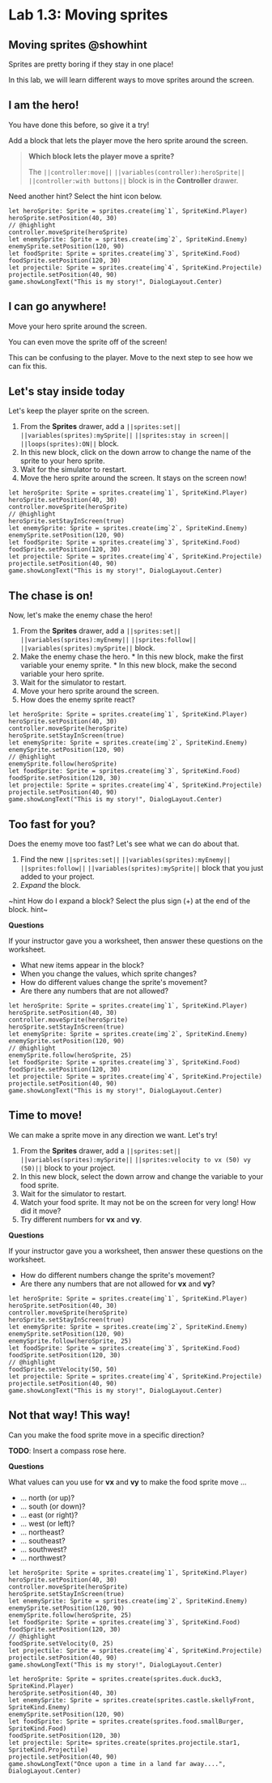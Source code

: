 # Lab 1.3: Moving sprites

## Moving sprites @showhint

Sprites are pretty boring if they stay in one place!

In this lab, we will learn different ways to move sprites around the screen.

## I am the hero!

You have done this before, so give it a try!

Add a block that lets the player move the hero sprite around the screen.

> **Which block lets the player move a sprite?**
>
> The ``||controller:move||`` ``||variables(controller):heroSprite||``
> ``||controller:with buttons||`` block is in the **Controller** drawer.

Need another hint? Select the hint icon below.

```blocks
let heroSprite: Sprite = sprites.create(img`1`, SpriteKind.Player)
heroSprite.setPosition(40, 30)
// @highlight
controller.moveSprite(heroSprite)
let enemySprite: Sprite = sprites.create(img`2`, SpriteKind.Enemy)
enemySprite.setPosition(120, 90)
let foodSprite: Sprite = sprites.create(img`3`, SpriteKind.Food)
foodSprite.setPosition(120, 30)
let projectile: Sprite = sprites.create(img`4`, SpriteKind.Projectile)
projectile.setPosition(40, 90)
game.showLongText("This is my story!", DialogLayout.Center)
```

## I can go anywhere!

Move your hero sprite around the screen.

You can even move the sprite off of the screen!

This can be confusing to the player.
Move to the next step to see how we can fix this.

## Let's stay inside today

Let's keep the player sprite on the screen.

1.   From the **Sprites** drawer, add a ``||sprites:set||``
``||variables(sprites):mySprite||`` ``||sprites:stay in screen||``
``||loops(sprites):ON||`` block.
1.   In this new block, click on the down arrow to change the
name of the sprite to your hero sprite.
1.   Wait for the simulator to restart.
1.   Move the hero sprite around the screen. It stays on the screen now!

```blocks
let heroSprite: Sprite = sprites.create(img`1`, SpriteKind.Player)
heroSprite.setPosition(40, 30)
controller.moveSprite(heroSprite)
// @highlight
heroSprite.setStayInScreen(true)
let enemySprite: Sprite = sprites.create(img`2`, SpriteKind.Enemy)
enemySprite.setPosition(120, 90)
let foodSprite: Sprite = sprites.create(img`3`, SpriteKind.Food)
foodSprite.setPosition(120, 30)
let projectile: Sprite = sprites.create(img`4`, SpriteKind.Projectile)
projectile.setPosition(40, 90)
game.showLongText("This is my story!", DialogLayout.Center)

```

## The chase is on!

Now, let's make the enemy chase the hero!

1.   From the **Sprites** drawer, add a ``||sprites:set||``
``||variables(sprites):myEnemy||`` ``||sprites:follow||``
``||variables(sprites):mySprite||`` block.
1.   Make the enemy chase the hero.
    *   In this new block, make the first variable your enemy sprite.
    *   In this new block, make the second variable your hero sprite.
1.  Wait for the simulator to restart.
1.  Move your hero sprite around the screen.
1.  How does the enemy sprite react? 

```blocks
let heroSprite: Sprite = sprites.create(img`1`, SpriteKind.Player)
heroSprite.setPosition(40, 30)
controller.moveSprite(heroSprite)
heroSprite.setStayInScreen(true)
let enemySprite: Sprite = sprites.create(img`2`, SpriteKind.Enemy)
enemySprite.setPosition(120, 90)
// @highlight
enemySprite.follow(heroSprite)
let foodSprite: Sprite = sprites.create(img`3`, SpriteKind.Food)
foodSprite.setPosition(120, 30)
let projectile: Sprite = sprites.create(img`4`, SpriteKind.Projectile)
projectile.setPosition(40, 90)
game.showLongText("This is my story!", DialogLayout.Center)
```

## Too fast for you?

Does the enemy move too fast? Let's see what we can do about that.

1.   Find the new ``||sprites:set||``
``||variables(sprites):myEnemy||`` ``||sprites:follow||``
``||variables(sprites):mySprite||`` block that you just added to your project.
1.   *Expand* the block.

~hint How do I expand a block?
Select the plus sign (+) at the end of the block.
hint~

**Questions**

If your instructor gave you a worksheet, then answer these questions on the worksheet.

-   What new items appear in the block?
-   When you change the values, which sprite changes?
-   How do different values change the sprite's movement?
-   Are there any numbers that are not allowed?

```blocks
let heroSprite: Sprite = sprites.create(img`1`, SpriteKind.Player)
heroSprite.setPosition(40, 30)
controller.moveSprite(heroSprite)
heroSprite.setStayInScreen(true)
let enemySprite: Sprite = sprites.create(img`2`, SpriteKind.Enemy)
enemySprite.setPosition(120, 90)
// @highlight
enemySprite.follow(heroSprite, 25)
let foodSprite: Sprite = sprites.create(img`3`, SpriteKind.Food)
foodSprite.setPosition(120, 30)
let projectile: Sprite = sprites.create(img`4`, SpriteKind.Projectile)
projectile.setPosition(40, 90)
game.showLongText("This is my story!", DialogLayout.Center)
```

## Time to move!

We can make a sprite move in any direction we want. Let's try!

1.   From the **Sprites** drawer, add a ``||sprites:set||``
``||variables(sprites):mySprite||``
``||sprites:velocity to vx (50) vy (50)||`` block to your project.
1.   In this new block, select the down arrow and change the
variable to your food sprite.
1.   Wait for the simulator to restart.
1.   Watch your food sprite. It may not be on the screen for very long!
How did it move?
1.   Try different numbers for **vx** and **vy**.

**Questions**

If your instructor gave you a worksheet, then answer these questions on the worksheet.

-   How do different numbers change the sprite's movement?
-   Are there any numbers that are not allowed for **vx** and **vy**?

```blocks
let heroSprite: Sprite = sprites.create(img`1`, SpriteKind.Player)
heroSprite.setPosition(40, 30)
controller.moveSprite(heroSprite)
heroSprite.setStayInScreen(true)
let enemySprite: Sprite = sprites.create(img`2`, SpriteKind.Enemy)
enemySprite.setPosition(120, 90)
enemySprite.follow(heroSprite, 25)
let foodSprite: Sprite = sprites.create(img`3`, SpriteKind.Food)
foodSprite.setPosition(120, 30)
// @highlight
foodSprite.setVelocity(50, 50)
let projectile: Sprite = sprites.create(img`4`, SpriteKind.Projectile)
projectile.setPosition(40, 90)
game.showLongText("This is my story!", DialogLayout.Center)
```

## Not that way! This way!

Can you make the food sprite move in a specific direction?

**TODO**: Insert a compass rose here.

**Questions**

What values can you use for **vx** and **vy** to make the food sprite move ...

-   ... north (or up)?
-   ... south (or down)?
-   ... east (or right)?
-   ... west (or left)?
-   ... northeast?
-   ... southeast?
-   ... southwest?
-   ... northwest?

```blocks
let heroSprite: Sprite = sprites.create(img`1`, SpriteKind.Player)
heroSprite.setPosition(40, 30)
controller.moveSprite(heroSprite)
heroSprite.setStayInScreen(true)
let enemySprite: Sprite = sprites.create(img`2`, SpriteKind.Enemy)
enemySprite.setPosition(120, 90)
enemySprite.follow(heroSprite, 25)
let foodSprite: Sprite = sprites.create(img`3`, SpriteKind.Food)
foodSprite.setPosition(120, 30)
// @highlight
foodSprite.setVelocity(0, 25)
let projectile: Sprite = sprites.create(img`4`, SpriteKind.Projectile)
projectile.setPosition(40, 90)
game.showLongText("This is my story!", DialogLayout.Center)
```

```template
let heroSprite: Sprite = sprites.create(sprites.duck.duck3, SpriteKind.Player)
heroSprite.setPosition(40, 30)
let enemySprite: Sprite = sprites.create(sprites.castle.skellyFront, SpriteKind.Enemy)
enemySprite.setPosition(120, 90)
let foodSprite: Sprite = sprites.create(sprites.food.smallBurger, SpriteKind.Food)
foodSprite.setPosition(120, 30)
let projectile: Sprite= sprites.create(sprites.projectile.star1, SpriteKind.Projectile)
projectile.setPosition(40, 90)
game.showLongText("Once upon a time in a land far away....", DialogLayout.Center)
```
